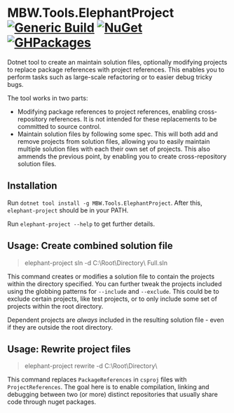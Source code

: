 # MBW.Tools.ElephantProject [![Generic Build](https://github.com/LordMike/MBW.Tools.ElephantProject/actions/workflows/dotnet.yml/badge.svg)](https://github.com/LordMike/MBW.Tools.ElephantProject/actions/workflows/dotnet.yml) [![NuGet](https://img.shields.io/nuget/v/MBW.Tools.ElephantProject.svg)](https://www.nuget.org/packages/MBW.Tools.ElephantProject) [![GHPackages](https://img.shields.io/badge/package-alpha-green)](https://github.com/LordMike/MBW.Tools.ElephantProject/packages/704608)

Dotnet tool to create an maintain solution files, optionally modifying projects to replace package references with project references. This enables you to perform tasks such as large-scale refactoring or to easier debug tricky bugs.

The tool works in two parts: 

* Modifying package references to project references, enabling cross-repository references. It is not intended for these replacements to be committed to source control.
* Maintain solution files by following some spec. This will both add and remove projects from solution files, allowing you to easily maintain multiple solution files with each their own set of projects. This also ammends the previous point, by enabling you to create cross-repository solution files.

## Installation

Run `dotnet tool install -g MBW.Tools.ElephantProject`. After this, `elephant-project` should be in your PATH.

Run `elephant-project --help` to get further details.

## Usage: Create combined solution file

> elephant-project sln -d C:\Root\Directory\ Full.sln

This command creates or modifies a solution file to contain the projects within the directory specified. You can further tweak the projects included using the globbing patterns for `--include` and `--exclude`. This could be to exclude certain projects, like test projects, or to only include some set of projects within the root directory.

Dependent projects are _always_ included in the resulting solution file - even if they are outside the root directory.

## Usage: Rewrite project files

> elephant-project rewrite -d C:\Root\Directory\

This command replaces `PackageReferences` in `csproj` files with `ProjectReferences`. The goal here is to enable compilation, linking and debugging between two (or more) distinct repositories that usually share code through nuget packages. 